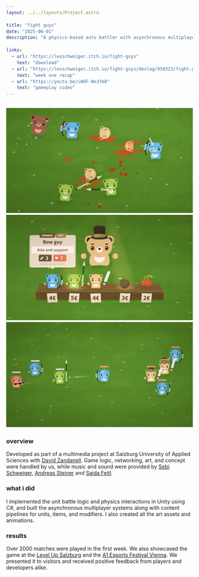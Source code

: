 ```yaml
---
layout: ../../layouts/Project.astro

title: "fight guys"
date: "2025-06-01"
description: "A physics-based auto battler with asynchronous multiplayer matches. Players build teams of up to five units that fight automatically using physics-driven interactions. Units can be modified with items, potions, and stat upgrades."

links:
  - url: "https://leoschweiger.itch.io/fight-guys"
    text: "download"
  - url: "https://leoschweiger.itch.io/fight-guys/devlog/958323/fight-guys-021-patch-notes"
    text: "week one recap"
  - url: "https://youtu.be/iWUF-No3fm8"
    text: "gameplay video"
---
```


![](../../media/projects/fight-guys_0.webp)
![](../../media/projects/fight-guys_1_keep.webp)
![](../../media/projects/fight-guys_2.webp)
---

### overview
Developed as part of a multimedia project at Salzburg University of Applied Sciences with [David Zandanell](https://portfolio.fh-salzburg.ac.at/users/david-thomas-zandanell). Game logic, networking, art, and concept were handled by us, while music and sound were provided by [Sebi Schweiger](https://www.schweigersebi.com/), [Andreas Steiner](https://www.instagram.com/tom.joseph.official/) and [Saida Feitl](https://www.instagram.com/saidaftl).

### what i did
I implemented the unit battle logic and physics interactions in Unity using C#, and built the asynchronous multiplayer systems along with content pipelines for units, items, and modifiers. I also created all the art assets and animations.

### results
Over 2000 matches were played in the first week. We also showcased the game at the [Level Up Salzburg](https://www.levelup-salzburg.at/) and the [A1 Esports Festival Vienna](https://www.a1esports.at/festival/). We presented it to visitors and received positive feedback from players and developers alike.

